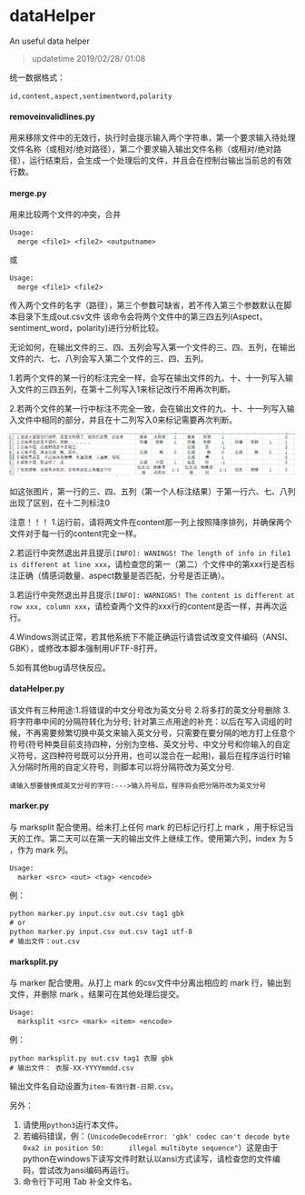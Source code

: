 # dataHelper

An useful data helper

> updatetime 2019/02/28/ 01:08

统一数据格式：

`id,content,aspect,sentimentword,polarity`

#### removeinvalidlines.py

用来移除文件中的无效行，执行时会提示输入两个字符串，第一个要求输入待处理文件名称（或相对/绝对路径），第二个要求输入输出文件名称（或相对/绝对路径），运行结束后，会生成一个处理后的文件，并且会在控制台输出当前总的有效行数。

#### merge.py
用来比较两个文件的冲突，合并
```
Usage:
  merge <file1> <file2> <outputname>
```
或
```
Usage:
  merge <file1> <file2>
```

传入两个文件的名字（路径），第三个参数可缺省，若不传入第三个参数默认在脚本目录下生成out.csv文件
该命令会将两个文件中的第三四五列(Aspect，sentiment_word，polarity)进行分析比较。

无论如何，在输出文件的三、四、五列会写入第一个文件的三、四、五列，在输出文件的六、七、八列会写入第二个文件的三、四、五列。

1.若两个文件的某一行的标注完全一样，会写在输出文件的九、十、十一列写入输入文件的三四五列，在第十二列写入1来标记改行不用再次判断。

2.若两个文件的某一行中标注不完全一致，会在输出文件的九、十、十一列写入输入文件中相同的部分，并且在十二列写入0来标记需要再次判断。

![image](https://github.com/Youggls/pages/blob/master/Snipaste_2019-03-10_01-33-36.png)

如这张图片，第一行的三、四、五列（第一个人标注结果）于第一行六、七、八列出现了区别，在十二列标注0

注意！！！
1.运行前，请将两文件在content那一列上按照降序排列，并确保两个文件对于每一行的content完全一样。

2.若运行中突然退出并且提示```[INFO]: WANINGS! The length of info in file1 is different at line xxx```，请检查您的第一（第二）个文件中的第xxx行是否标注正确（情感词数量、aspect数量是否匹配，分号是否正确）。

3.若运行中突然退出并且提示```[INFO]: WARNIGNS! The content is different at row xxx, column xxx```，请检查两个文件的xxx行的content是否一样，并再次运行。

4.Windows测试正常，若其他系统下不能正确运行请尝试改变文件编码（ANSI、GBK），或修改本脚本强制用UFTF-8打开。

5.如有其他bug请尽快反应。

#### dataHelper.py

该文件有三种用途:1.将错误的中文分号改为英文分号   2.将多打的英文分号删除   3.将字符串中间的分隔符转化为分号;
针对第三点用途的补充：以后在写入词组的时候，不再需要频繁切换中英文来输入英文分号，只需要在要分隔的地方打上任意个符号(符号种类目前支持四种，分别为空格、英文分号、中文分号和你输入的自定义符号，这四种符号既可以分开用，也可以混合在一起用)，最后在程序运行时输入分隔时所用的自定义符号，则脚本可以将分隔符改为英文分号.
```
请输入想要替换成英文分号的字符:--->输入符号后，程序将会把分隔符改为英文分号
```

#### marker.py

与 marksplit 配合使用。给未打上任何 mark 的已标记行打上 mark ，用于标记当天的工作。第二天可以在第一天的输出文件上继续工作。使用第六列，index 为 5 ，作为 mark 列。
```
Usage:
  marker <src> <out> <tag> <encode>
```
例：
```
python marker.py input.csv out.csv tag1 gbk
# or
python marker.py input.csv out.csv tag1 utf-8
# 输出文件：out.csv
```

#### marksplit.py

与 marker 配合使用。从打上 mark 的csv文件中分离出相应的 mark 行，输出到文件，并删除 mark 。结果可在其他处理后提交。
```
Usage:
  marksplit <src> <mark> <item> <encode>
```
例：
```
python marksplit.py out.csv tag1 衣服 gbk
# 输出文件： 衣服-XX-YYYYmmdd.csv
```
输出文件名自动设置为`item-有效行数-日期.csv`。

另外：

1. 请使用`python3`运行本文件。
2. 若编码错误，例：（`UnicodeDecodeError: 'gbk' codec can't decode byte 0xa2 in position 50:      illegal multibyte sequence"`）这是由于python在windows下读写文件时默认以ansi方式读写，请检查您的文件编码，尝试改为ansi编码再运行。
3. 命令行下可用 Tab 补全文件名。
